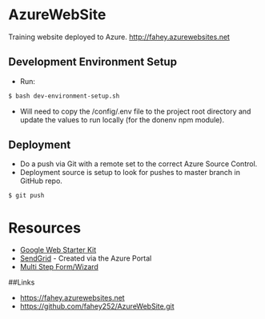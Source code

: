 # AzureWebSite

Training website deployed to Azure.  <http://fahey.azurewebsites.net>

## Development Environment Setup
  * Run:

  ```bash
  $ bash dev-environment-setup.sh
  ```
  * Will need to copy the /config/.env file to the project root directory and update the values to run locally (for the donenv npm module).

## Deployment
  * Do a push via Git with a remote set to the correct Azure Source Control.
  * Deployment source is setup to look for pushes to master branch in GitHub repo.

  ```bash
  $ git push
  ```

# Resources
  * [Google Web Starter Kit](https://developers.google.com/web/tools/starter-kit/?hl=en)
  * [SendGrid](https://sendgrid.com) - Created via the Azure Portal
  * [Multi Step Form/Wizard](https://scotch.io/tutorials/angularjs-multi-step-form-using-ui-router)

##Links
  * <https://fahey.azurewebsites.net>
  * <https://github.com/fahey252/AzureWebSite.git>
